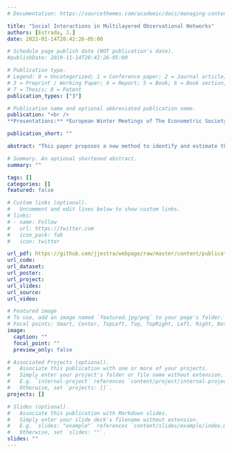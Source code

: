 ```yaml
---
# Documentation: https://sourcethemes.com/academic/docs/managing-content/

title: "Social Interactions in Multilayered Observational Networks"
authors: [Estrada, J.]
date: 2022-01-14T20:42:26-05:00

# Schedule page publish date (NOT publication's date).
#publishDate: 2019-11-14T20:42:26-05:00

# Publication type.
# Legend: 0 = Uncategorized; 1 = Conference paper; 2 = Journal article;
# 3 = Preprint / Working Paper; 4 = Report; 5 = Book; 6 = Book section;
# 7 = Thesis; 8 = Patent
publication_types: ["3"]

# Publication name and optional abbreviated publication name.
publication: "<br />
**Presentations:** *European Winter Meetings of The Econometric Society 2021 and 2022.*, *16th Economics Graduate Students’ Conference Washington University in St.Louis.*, *IAAE 2022 Annual Conference.*, *Midwest Econometrics Group (MEG) 2022 Conference*"

publication_short: ""

abstract: "This paper proposes a new method to identify and estimate the parameters of an extension of a linear model of peer effects where individuals form different types of social and professional connections that can affect their outcomes. A stylized model provides a theoretical framework for the peer effects linear specification and the main identifying assumptions, which are used to provide identification results in a setting that allows all layers in the multilayer network to be endogenous. I show that identifying heterogeneous network effects is possible under the assumption that the dependence between individuals in the population is characterized by a stochastic process where dependence vanishes in the network space. I offer a novel multilayer measure of distance that provides a source of exogenous variation used to form identifying moment conditions. I propose a Generalized Method of Moments estimator that is consistent and asymptotically normal at the standard rate, for which I characterize the asymptotic variance-covariance matrix that considers the intrinsic network dependence among individuals. A Monte Carlo experiment confirms the desirable finite properties of the proposed estimator, and an empirical application finds positive and significant peer effects in citations from a multilayer network of professional connections."

# Summary. An optional shortened abstract.
summary: ""

tags: []
categories: []
featured: false

# Custom links (optional).
#   Uncomment and edit lines below to show custom links.
# links:
# - name: Follow
#   url: https://twitter.com
#   icon_pack: fab
#   icon: twitter

url_pdf: https://github.com/jjestra/webpage/raw/master/content/publication/2022-Multilayer-Causal-Inference/multilayer_networks_JE.pdf
url_code:
url_dataset:
url_poster:
url_project:
url_slides:
url_source:
url_video:

# Featured image
# To use, add an image named `featured.jpg/png` to your page's folder. 
# Focal points: Smart, Center, TopLeft, Top, TopRight, Left, Right, BottomLeft, Bottom, BottomRight.
image:
  caption: ""
  focal_point: ""
  preview_only: false

# Associated Projects (optional).
#   Associate this publication with one or more of your projects.
#   Simply enter your project's folder or file name without extension.
#   E.g. `internal-project` references `content/project/internal-project/index.md`.
#   Otherwise, set `projects: []`.
projects: []

# Slides (optional).
#   Associate this publication with Markdown slides.
#   Simply enter your slide deck's filename without extension.
#   E.g. `slides: "example"` references `content/slides/example/index.md`.
#   Otherwise, set `slides: ""`.
slides: ""
---
```

